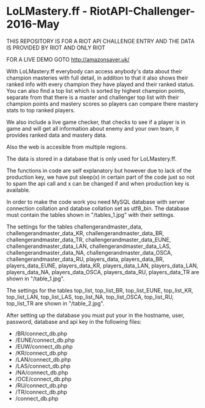 # LoLMastery.ff - RiotAPI-Challenger-2016-May

THIS REPOSITORY IS FOR A RIOT API CHALLENGE ENTRY AND THE DATA IS PROVIDED BY RIOT AND ONLY RIOT

FOR A LIVE DEMO GOTO http://amazonsaver.uk/

With LoLMastery.ff everybody can access anybody's data about their champion masteries with full detail, in addition to that it also shows their ranked info with every champion they have played and their ranked status. You can also find a top list which is sorted by highest champion points, separate from that there is a master and challenger top list with their champion points and mastery scores so players can compare there mastery stats to top ranked players.

We also include a live game checker, that checks to see if a player is in game and will get all information about enemy and your own team, it provides ranked data and mastery data.

Also the web is accesible from multiple regions.

The data is stored in a database that is only used for LoLMastery.ff.

The functions in code are self explanatory but however due to lack of the production key, we have put sleep(x) in certain part of the code just so not to spam the api call and x can be changed if and when production key is available.

In order to make the code work you need MySQL database with server connection collation and databse collation set as utf8_bin. The database must contain the tables shown in "/tables_1.jpg" with their settings.

The settings for the tables challengerandmaster_data, challengerandmaster_data_KR, challengerandmaster_data_BR, challengerandmaster_data_TR, challengerandmaster_data_EUNE, challengerandmaster_data_LAN, challengerandmaster_data_LAS, challengerandmaster_data_NA, challengerandmaster_data_OSCA, challengerandmaster_data_RU, players_data, players_data_BR, players_data_EUNE, players_data_KR, players_data_LAN, players_data_LAN, players_data_NA, players_data_OSCA, players_data_RU, players_data_TR are shown in "/table_1.jpg".

The settings for the tables top_list, top_list_BR, top_list_EUNE, top_list_KR, top_list_LAN, top_list_LAS, top_list_NA, top_list_OSCA, top_list_RU, top_list_TR are shown in "/table_2.jpg".

After setting up the database you must put your in the hostname, user, password, database and api key in the following files:
- /BR/connect_db.php
- /EUNE/connect_db.php
- /EUW/connect_db.php
- /KR/connect_db.php
- /LAN/connect_db.php
- /LAS/connect_db.php
- /NA/connect_db.php
- /OCE/connect_db.php
- /RU/connect_db.php
- /TR/connect_db.php
- /connect_db.php
